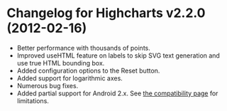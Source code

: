 # Changelog for Highcharts v2.2.0 (2012-02-16)
        
- Better performance with thousands of points.
- Improved useHTML feature on labels to skip SVG text generation and use true HTML bounding box.
- Added configuration options to the Reset button.
- Added support for logarithmic axes.
- Numerous bug fixes.
- Added partial support for Android 2.x. See [the compatibility page](/docs/getting-started/system-requirements) for limitations.